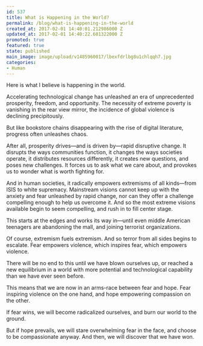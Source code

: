 ```yaml
---
id: 537
title: What is Happening in the World?
permalink: /blog/what-is-happening-in-the-world
created_at: 2017-02-01 14:40:01.212986000 Z
updated_at: 2017-02-01 14:40:22.601322000 Z
promoted: true
featured: true
state: published
main_image: image/upload/v1485960017/lbexfdrlbg8u1chlqqh7.jpg
categories:
- Human
---
```

Here is what I believe is happening in the world. 

Accelerating technological change has unleashed an era of unprecedented prosperity, freedom, and opportunity. The necessity of extreme poverty is vanishing in the rear view mirror, the incidence of global violence is declining precipitously. 

But like bookstore chains disappearing with the rise of digital literature, progress often unleashes chaos. 

After all, prosperity drives—and is driven by—rapid disruptive change. It disrupts the ways communities function, it changes the ways societies operate, it distributes resources differently, it creates new questions, and poses new challenges. It forces us to ask what we care about, and provokes us to wonder what is worth fighting for. 

And in human societies, it radically empowers extremisms of all kinds—from ISIS to white supremacy. Mainstream visions cannot keep up with the anxiety and fear unleashed by rapid change, nor can they offer a challenge compelling enough to help us overcome it. And so the most extreme visions available begin to seem compelling, and rush in to fill center stage. 

This starts at the edges and works its way in—until even middle American teenagers are abandoning the mall, and joining terrorist organizations. 

Of course, extremism fuels extremism. And so terror from all sides begins to escalate. Fear empowers violence, which inspires fear, which empowers violence. 

There will be no end to this until we have blown ourselves up, or reached a new equilibrium in a world with more potential and technological capability than we have ever seen before. 

This means that we are now in an arms-race between fear and hope. Fear inspiring violence on the one hand, and hope empowering compassion on the other. 

If fear wins, we will become radicalized ourselves, and burn our world to the ground. 

But if hope prevails, we will stare overwhelming fear in the face, and choose to be compassionate anyway. And then, we will discover that we have won. 
